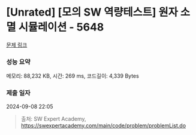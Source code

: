 # [Unrated] [모의 SW 역량테스트] 원자 소멸 시뮬레이션 - 5648 

[문제 링크](https://swexpertacademy.com/main/code/problem/problemDetail.do?contestProbId=AWXRFInKex8DFAUo) 

### 성능 요약

메모리: 88,232 KB, 시간: 269 ms, 코드길이: 4,339 Bytes

### 제출 일자

2024-09-08 22:05



> 출처: SW Expert Academy, https://swexpertacademy.com/main/code/problem/problemList.do